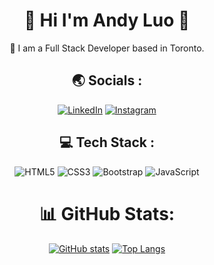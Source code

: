 ## <h1 align="center"> 🤚 Hi I'm Andy Luo 🤚</h1>

<div align="center">
🍁 I am a Full Stack Developer based in Toronto.
<div>


<h2 align="center"> 🌏 Socials :</h2>

<div align="center">

[![LinkedIn](https://img.shields.io/badge/LinkedIn-0077B5?style=for-the-badge&logo=linkedin&logoColor=white)](https://www.linkedin.com/in/gancheng-luo-andy/) 
[![Instagram](https://img.shields.io/badge/Instagram-E4405F?style=for-the-badge&logo=instagram&logoColor=white)](https://instagram.com/andy_lgc?igshid=YmMyMTA2M2Y=) 

</div>

<h2 align="center"> 💻 Tech Stack :</h2>
<div align="center">
  
![HTML5](https://img.shields.io/badge/html5-%23E34F26.svg?style=for-the-badge&logo=html5&logoColor=white) ![CSS3](https://img.shields.io/badge/css3-%231572B6.svg?style=for-the-badge&logo=css3&logoColor=white) ![Bootstrap](https://img.shields.io/badge/bootstrap-%23563D7C.svg?style=for-the-badge&logo=bootstrap&logoColor=white) ![JavaScript](https://img.shields.io/badge/javascript-%23323330.svg?style=for-the-badge&logo=javascript&logoColor=%23F7DF1E)  
  
</div> 

<div align="center">
  
# 📊 GitHub Stats:
[![GitHub stats](https://github-readme-stats.vercel.app/api?username=Andy8647?show_icons=true&theme=material-palenight&hide=contribs,prs)](https://andy8647.com)
[![Top Langs](https://github-readme-stats.vercel.app/api/top-langs/?username=Andy8647)](https://andy8647.com)
  
</div>  
